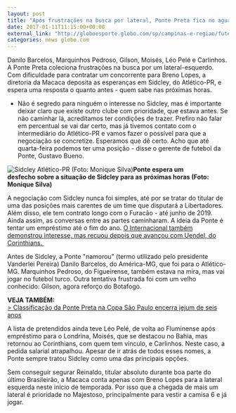 ```yaml
---
layout: post
title: "Após frustrações na busca por lateral, Ponte Preta fica no aguardo de Sidcley"
date: 2017-01-11T11:15:00+00:00
external_link: "http://globoesporte.globo.com/sp/campinas-e-regiao/futebol/times/ponte-preta/noticia/2017/01/apos-frustracoes-na-busca-por-lateral-ponte-preta-fica-no-aguardo-de-sidcley.html"
categories: news globo.com
---
```

Danilo Barcelos, Marquinhos Pedroso, Gilson, Moisés, Léo Pelé e Carlinhos. A Ponte Preta coleciona frustrações na busca por um lateral-esquerdo. Com dificuldade para contratar um concorrente para Breno Lopes, a diretoria da Macaca deposita as esperanças em Sidcley, do Atlético-PR, e espera uma resposta o quanto antes - quem sabe nas próximas horas.&nbsp;

- Não é segredo para ninguém o interesse no Sidcley, mas é importante deixar claro que existe outro clube com prioridade, que estava antes. Se não caminhar lá, acreditamos ter condições de trazer. Prefiro não falar em percentual se vai dar certo, mas já tivemos contato com o intermediário do Atlético-PR e vamos fazer o possível para que a negociação se concretize. Esperamos que dê certo. Acho que até quarta-feira podemos ter uma posição - disse o gerente de futebol da Ponte, Gustavo Bueno.&nbsp;

 ![Sidcley Atlético-PR (Foto: Monique Silva)](http://s2.glbimg.com/yqMRhN2NPMaUc0SbG8ZmkcSRVMc=/0x50:2000x1095/690x360/s.glbimg.com/es/ge/f/original/2016/05/06/p1410092_y73t5yP.jpg "Sidcley Atlético-PR (Foto: Monique Silva)")**Ponte espera um desfecho&nbsp;sobre a situação de Sidcley para as próximas horas (Foto: Monique Silva)**

A negociação com Sidcley nunca foi simples, até por se tratar do titular de uma das posições mais carentes de um time que disputará a Libertadores. Além disso, ele tem contrato longo com o Furacão - até junho de 2019. Ainda assim, as conversas entre as partes caminharam. A ideia da Ponte é tentar um empréstimo até o fim do ano. [O Internacional também demonstrou interesse, mas recuou depois que avançou com Uendel, do Corinthians.&nbsp;](http://globoesporte.globo.com/sp/futebol/noticia/2017/01/agente-coloca-uendel-perto-do-inter-corinthians-trata-saida-como-certa.html#equipe-internacional)

Antes de Sidcley, a Ponte "namorou" (termo utilizado pelo presidente Vanderlei Pereira) Danilo Barcelos, do América-MG, que foi para o Atlético-MG. Marquinhos Pedroso, do Figueirense, também estava na mira, mas vai jogar no futebol turco. Outra tentativa frustrada foi com um velho conhecido: Gilson, agora reforço do Botafogo.

**VEJA TAMBÉM:**  
[\>&nbsp;Classificação da Ponte Preta na Copa São Paulo encerra jejum de seis anos](http://globoesporte.globo.com/sp/campinas-e-regiao/futebol/times/ponte-preta/noticia/2017/01/classificacao-da-ponte-preta-na-copa-sao-paulo-encerra-jejum-de-seis-anos.html)

A lista de pretendidos ainda teve Léo Pelé, de volta ao Fluminense após empréstimo para o Londrina, Moisés, que se destacou no Bahia, mas retornou ao Corinthians, com quem tem vínculo, e Carlinhos. Neste caso, a pedida salarial atrapalhou. Apesar de ir atrás de todos esses nomes, a Ponte sempre tratou Sidcley como uma das principais opções.&nbsp;

Sem conseguir segurar Reinaldo, titular absoluto durante boa parte do último Brasileirão, a Macaca conta apenas com Breno Lopes para a lateral esquerda neste início de temporada. Por isso que a chegada de mais um lateral é prioridade no Majestoso, principalmente para vestir a camisa 6 e já jogar.&nbsp;

